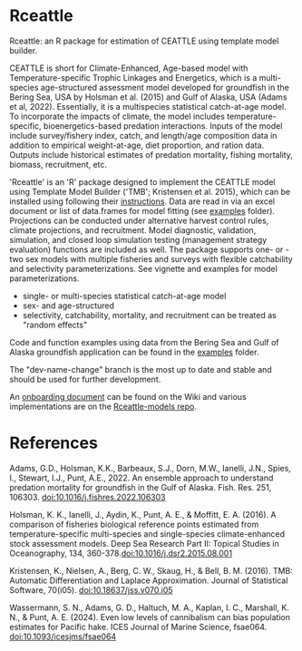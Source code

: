 # Rceattle

Rceattle: an R package for estimation of CEATTLE using template model builder.



CEATTLE is short for Climate-Enhanced, Age-based model with Temperature-specific Trophic Linkages and Energetics, which is a multi-species age-structured assessment model developed for groundfish in the Bering Sea, USA by Holsman et al. (2015) and Gulf of Alaska, USA (Adams et al, 2022). Essentially, it is a multispecies statistical catch-at-age model. To incorporate the impacts of climate, the model includes temperature-specific, bioenergetics-based predation interactions. Inputs of the model include survey/fishery index, catch, and length/age composition data in addition to empirical weight-at-age, diet proportion, and ration data. Outputs include historical estimates of predation mortality, fishing mortality, biomass, recruitment, etc.




'Rceattle' is an 'R' package designed to implement the CEATTLE model using Template Model Builder ('TMB'; Kristensen et al. 2015), which can be installed using following their [instructions](https://github.com/kaskr/adcomp/wiki/Download). Data are read in via an excel document or list of data.frames for model fitting (see [examples](https://github.com/grantdadams/Rceattle/tree/master/examples) folder). Projections can be conducted under alternative harvest control rules, climate projections, and recruitment. Model diagnostic, validation, simulation, and closed loop simulation testing (management strategy evaluation) functions are included as well. The package supports one- or -two sex models with multiple fisheries and surveys with flexible catchability and selectivity parameterizations. See vignette and examples for model parameterizations. 


* single- or multi-species statistical catch-at-age model 
* sex- and age-structured
* selectivity, catchability, mortality, and recruitment can be treated as "random effects"

Code and function examples using data from the Bering Sea and Gulf of Alaska groundfish application can be found in the [examples](https://github.com/grantdadams/Rceattle/tree/master/examples) folder.

The "dev-name-change" branch is the most up to date and stable and should be used for further development.

An [onboarding document](https://github.com/grantdadams/Rceattle/wiki/Onboarding) can be found on the Wiki and various implementations are on the [Rceattle-models repo](https://github.com/grantdadams/Rceattle-models).


# References

Adams, G.D., Holsman, K.K., Barbeaux, S.J., Dorn, M.W., Ianelli, J.N., Spies, I., Stewart, I.J., Punt, A.E., 2022. An ensemble approach to understand predation mortality for groundfish in the Gulf of Alaska. Fish. Res. 251, 106303. [doi:10.1016/j.fishres.2022.106303](https://www.sciencedirect.com/science/article/pii/S0165783622000807)

Holsman, K. K., Ianelli, J., Aydin, K., Punt, A. E., & Moffitt, E. A. (2016). A comparison of fisheries biological reference points estimated from temperature-specific multi-species and single-species climate-enhanced stock assessment models. Deep Sea Research Part II: Topical Studies in Oceanography, 134, 360-378.[doi:10.1016/j.dsr2.2015.08.001](https://www.sciencedirect.com/science/article/pii/S0967064515002751)

Kristensen, K., Nielsen, A., Berg, C. W., Skaug, H., & Bell, B. M. (2016). TMB: Automatic Differentiation and Laplace Approximation. Journal of Statistical Software, 70(i05). [doi:10.18637/jss.v070.i05](https://www.jstatsoft.org/article/view/v070i05)

Wassermann, S. N., Adams, G. D., Haltuch, M. A., Kaplan, I. C., Marshall, K. N., & Punt, A. E. (2024). Even low levels of cannibalism can bias population estimates for Pacific hake. ICES Journal of Marine Science, fsae064. [doi:10.1093/icesjms/fsae064](https://academic.oup.com/icesjms/advance-article/doi/10.1093/icesjms/fsae064/7675094)
